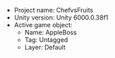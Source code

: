 <!-- UNITY CODE ASSIST INSTRUCTIONS START -->
- Project name: ChefvsFruits
- Unity version: Unity 6000.0.38f1
- Active game object:
  - Name: AppleBoss
  - Tag: Untagged
  - Layer: Default
<!-- UNITY CODE ASSIST INSTRUCTIONS END -->